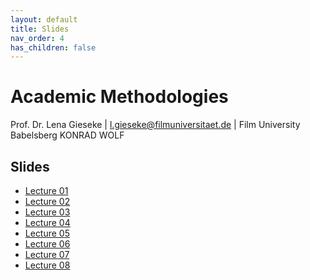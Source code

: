 ```yaml
---
layout: default
title: Slides
nav_order: 4
has_children: false
---
```


# Academic Methodologies

Prof. Dr. Lena Gieseke \| l.gieseke@filmuniversitaet.de \| Film University Babelsberg KONRAD WOLF


## Slides

* [Lecture 01](am_01_slides.html)
* [Lecture 02](am_02_slides.html)
* [Lecture 03](am_03_slides.html)
* [Lecture 04](am_04_slides.html)
* [Lecture 05](am_05_slides.html)
* [Lecture 06](am_06_slides.html)
* [Lecture 07](am_07_slides.html)
* [Lecture 08](am_08_slides.html)



<!-- 
* [Lecture 09](am_09_slides.html)  
-->

